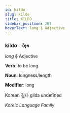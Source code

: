 ```yaml
---
id: kildo
slug: kildo
title: KİLDO
sidebar_position: 207
hoverText: long § Adjective
---
```


### kildo&emsp;<span kind="abugida">ɔ͊ɟʌ</span>

*long* **§** Adjective

**Verb**: to be long

**Noun**: longness/length

**Modifier**: long

Korean 길다 gilda undefined

*Koreic Language Family*